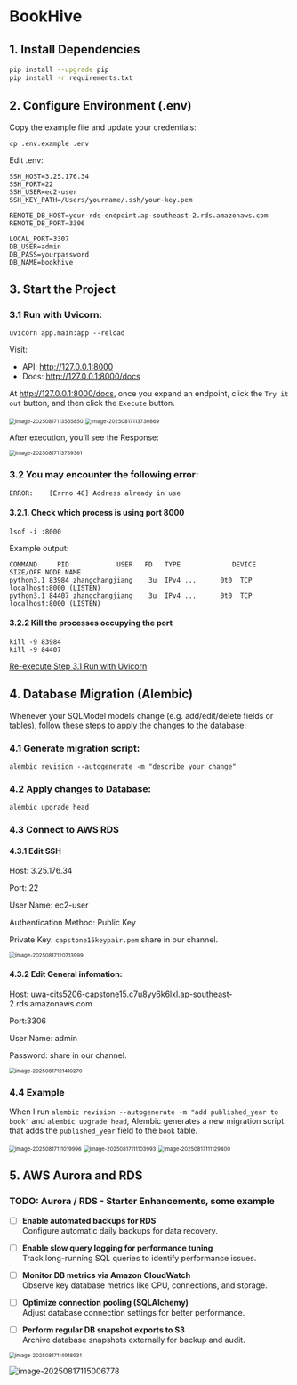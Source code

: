 # BookHive

## 1. Install Dependencies

```bash
pip install --upgrade pip
pip install -r requirements.txt
```

## **2. Configure Environment (.env)**

Copy the example file and update your credentials:

```
cp .env.example .env
```

Edit .env:

```
SSH_HOST=3.25.176.34
SSH_PORT=22
SSH_USER=ec2-user
SSH_KEY_PATH=/Users/yourname/.ssh/your-key.pem

REMOTE_DB_HOST=your-rds-endpoint.ap-southeast-2.rds.amazonaws.com
REMOTE_DB_PORT=3306

LOCAL_PORT=3307
DB_USER=admin
DB_PASS=yourpassword
DB_NAME=bookhive
```

## **3. Start the Project**

### 3.1 Run with Uvicorn:

```
uvicorn app.main:app --reload
```

Visit:

- API: http://127.0.0.1:8000
- Docs: http://127.0.0.1:8000/docs



At http://127.0.0.1:8000/docs, once you expand an endpoint, click the `Try it out` button, and then click the `Execute` button.

<img src="introduction-images/image-20250817113555850.png" alt="image-20250817113555850" style="zoom:67%;" />

<img src="introduction-images/image-20250817113730869.png" alt="image-20250817113730869" style="zoom:67%;" />



After execution, you’ll see  the Response:

<img src="introduction-images/image-20250817113759361.png" alt="image-20250817113759361" style="zoom:67%;" />



### 3.2 You may encounter the following error:

```
ERROR:    [Errno 48] Address already in use
```

#### 3.2.1. Check which process is using port 8000

```
lsof -i :8000
```

Example output:

```
COMMAND     PID            USER   FD   TYPE             DEVICE SIZE/OFF NODE NAME
python3.1 83984 zhangchangjiang    3u  IPv4 ...      0t0  TCP localhost:8000 (LISTEN)
python3.1 84407 zhangchangjiang    3u  IPv4 ...      0t0  TCP localhost:8000 (LISTEN)
```

#### 3.2.2 Kill the processes occupying the port

```
kill -9 83984
kill -9 84407
```

[Re-execute Step 3.1 Run with Uvicorn]()



## 4. Database Migration (Alembic)

Whenever your SQLModel models change (e.g. add/edit/delete fields or tables), follow these steps to apply the changes to the database:

### 4.1 Generate migration script:

```
alembic revision --autogenerate -m "describe your change"
```

### 4.2 Apply changes to Database:

```
alembic upgrade head
```

### 4.3 Connect to AWS RDS

#### 4.3.1 Edit SSH

Host: 3.25.176.34

Port: 22

User Name: ec2-user

Authentication Method: Public Key

Private Key: `capstone15keypair.pem` share in our channel.

<img src="introduction-images/image-20250817120713999.png" alt="image-20250817120713999" style="zoom:67%;" />



#### 4.3.2 Edit General infomation: 

Host: uwa-cits5206-capstone15.c7u8yy6k6lxl.ap-southeast-2.rds.amazonaws.com

Port:3306

User Name: admin

Password: share in our channel.

<img src="introduction-images/image-20250817121410270.png" alt="image-20250817121410270" style="zoom:67%;" />







### 4.4 Example

When I run `alembic revision --autogenerate -m "add published_year to book"` and  `alembic upgrade head`, Alembic generates a new migration script that adds the `published_year` field to the `book` table.

<img src="introduction-images/image-20250817111019996.png" alt="image-20250817111019996" style="zoom:67%;" />

<img src="introduction-images/image-20250817111103993.png" alt="image-20250817111103993" style="zoom:67%;" />

<img src="introduction-images/image-20250817111129400.png" alt="image-20250817111129400" style="zoom:67%;" />

## 5. AWS Aurora  and RDS

### TODO: Aurora / RDS - Starter Enhancements, some example

- [ ] **Enable automated backups for RDS**  
      Configure automatic daily backups for data recovery.

- [ ] **Enable slow query logging for performance tuning**  
      Track long-running SQL queries to identify performance issues.

- [ ] **Monitor DB metrics via Amazon CloudWatch**  
      Observe key database metrics like CPU, connections, and storage.

- [ ] **Optimize connection pooling (SQLAlchemy)**  
      Adjust database connection settings for better performance.

- [ ] **Perform regular DB snapshot exports to S3**  
      Archive database snapshots externally for backup and audit.

<img src="introduction-images/image-20250817114918931.png" alt="image-20250817114918931" style="zoom:67%;" />



![image-20250817115006778](introduction-images/image-20250817115006778.png)
